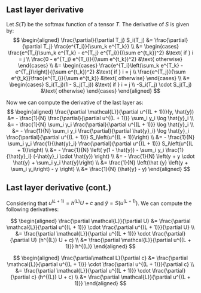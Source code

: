 ## Last layer derivative

Let $S(T)$ be the softmax function of a tensor $T$.
The derivative of $S$ is given by:
$$
  \begin{aligned}
    \frac{\partial}{\partial T_j} S_i(T_j)
      &= \frac{\partial}{\partial T_j} \frac{e^{T_i}}{\sum_k e^{T_k}} \\
      &= \begin{cases}
        \frac{e^{T_i}\sum_k e^{T_k} - e^{T_j} e^{T_i}}{(\sum e^{t_k})^2} &\text{ if } i = j  \\
        \frac{0 - e^{T_j} e^{T_i}}{(\sum e^{t_k})^2} &\text{ otherwise}
      \end{cases} \\
      &= \begin{cases}
        \frac{e^{T_i}\left(\sum_k e^{T_k} - e^{T_j}\right)}{(\sum e^{t_k})^2} &\text{ if } i = j  \\
        \frac{e^{T_j}}{\sum e^{t_k}}\frac{e^{T_i}}{\sum e^{t_k}} &\text{ otherwise}
      \end{cases} \\
      &= \begin{cases}
        S_i(T_j)(1 - S_j(T_j)) &\text{ if } i = j  \\
        -S_i(T_j) \cdot S_j(T_j) &\text{ otherwise}
      \end{cases}
  \end{aligned}
$$

Now we can compute the derivative of the last layer as:
$$
  \begin{aligned}
    \frac{\partial \mathcal{L}}{\partial u^{(L + 1)}}(y, \hat{y})
      &= - \frac{1}{N} \frac{\partial}{\partial u^{(L + 1)}} \sum_i y_i \log \hat{y}_i  \\
      &= - \frac{1}{N} \sum_i y_i  \frac{\partial}{\partial u^{(L + 1)}} \log \hat{y}_i \\
      &= - \frac{1}{N} \sum_i y_i  \frac{\partial}{\partial \hat{y}_i} \log \hat{y}_i
        \frac{\partial}{\partial u^{(L + 1)}} S_i\left(u^{(L + 1)}\right) \\
      &= - \frac{1}{N} \sum_i y_i  \frac{1}{\hat{y}_i}
        \frac{\partial}{\partial u^{(L + 1)}} S_i\left(u^{(L + 1)}\right) \\
      &= - \frac{1}{N} \left(
          y(1 - \hat{y}) - \sum_i y_i \frac{1}{\hat{y}_i} (-\hat{y}_i \cdot \hat{y})
        \right) \\
      &= - \frac{1}{N} \left(y + y \cdot \hat{y} + \sum_i y_i \hat{y}\right) \\
      &= \frac{1}{N} \left(\hat {y} \left(y + \sum_i y_i\right) - y \right) \\
      &= \frac{1}{N} (\hat{y} - y)
  \end{aligned}
$$

## Last layer derivative (cont.)

Considering that $u^{(L + 1)} = h^{(L)} U + c$ and $\hat{y} = S(u^{(L + 1)})$.
We can compute the following derivatives:

$$
  \begin{aligned}
    \frac{\partial \mathcal{L}}{\partial U}
      &= \frac{\partial \mathcal{L}}{\partial u^{(L + 1)}}
        \cdot \frac{\partial u^{(L + 1)}}{\partial U} \\
      &= \frac{\partial \mathcal{L}}{\partial u^{(L + 1)}} 
        \cdot \frac{\partial}{\partial U} (h^{(L)} U + c) \\
      &= \frac{\partial \mathcal{L}}{\partial u^{(L + 1)}} h^{(L)}
  \end{aligned}
$$

$$
  \begin{aligned}
    \frac{\partial\mathcal L}{\partial c} 
      &= \frac{\partial \mathcal{L}}{\partial u^{(L + 1)}}
        \cdot \frac{\partial u^{(L + 1)}}{\partial c} \\
      &= \frac{\partial \mathcal{L}}{\partial u^{(L + 1)}}
        \cdot \frac{\partial}{\partial c} (h^{(L)} U + c) \\
      &= \frac{\partial \mathcal{L}}{\partial u^{(L + 1)}}
  \end{aligned}
$$